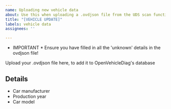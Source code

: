 ```yaml
---
name: Uploading new vehicle data
about: Use this when uploading a .ovdjson file from the UDS scan functionality
title: "[VEHICLE UPDATE]"
labels: vehicle data
assignees: ''

---
```


* IMPORTANT *
Ensure you have filled in all the 'unknown' details in the ovdjson file!

Upload your .ovdjson file here, to add it to OpenVehicleDiag's database

## Details ##
* Car manufacturer
* Production year
* Car model
